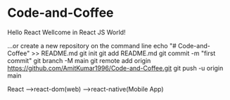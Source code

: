 # Code-and-Coffee
Hello React
Wellcome in React JS World!

…or create a new repository on the command line
echo "# Code-and-Coffee" >> README.md
git init
git add README.md
git commit -m "first commit"
git branch -M main
git remote add origin https://github.com/AmitKumar1996/Code-and-Coffee.git
git push -u origin main


React
   -->react-dom(web)
   -->react-native(Mobile App)